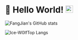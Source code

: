 # 👋 Hello World!  <img src="https://github.com/TheDudeThatCode/TheDudeThatCode/blob/master/Assets/Earth.gif" width="24px">

![FangJian's GitHub stats](https://github-readme-stats.vercel.app/api?username=FangJian648&show_icons=true&include_all_commits=True&theme=algolia)

![Ice-W0lfTop Langs](https://github-readme-stats.vercel.app/api/top-langs/?username=FangJian648&theme=algolia&layout=compact)
